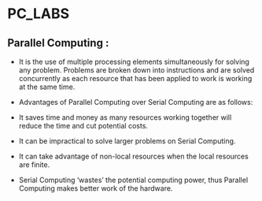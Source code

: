 # PC_LABS
## Parallel Computing : 
+ It is the use of multiple processing elements simultaneously for solving any problem. Problems are broken down into instructions and are solved concurrently as each resource that has been applied to work is working at the same time. 

+ Advantages of Parallel Computing over Serial Computing are as follows: 

+ It saves time and money as many resources working together will reduce the time and cut potential costs. 
+ It can be impractical to solve larger problems on Serial Computing. 
+ It can take advantage of non-local resources when the local resources are finite. 
+ Serial Computing ‘wastes’ the potential computing power, thus Parallel Computing makes better work of the hardware. 
